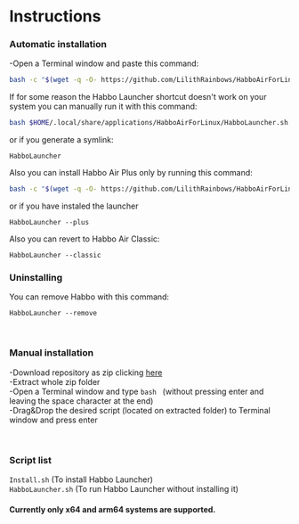 # Instructions
### Automatic installation

-Open a Terminal window and paste this command:
```sh
bash -c "$(wget -q -O- https://github.com/LilithRainbows/HabboAirForLinux/raw/gabo/Install.sh)"
```
If for some reason the Habbo Launcher shortcut doesn't work on your system you can manually run it with this command:
```sh
bash $HOME/.local/share/applications/HabboAirForLinux/HabboLauncher.sh
```

or if you generate a symlink:

```
HabboLauncher
```

Also you can install Habbo Air Plus only by running this command:

```sh
bash -c "$(wget -q -O- https://github.com/LilithRainbows/HabboAirForLinux/raw/gabo/Install.sh)" --plus
```

or if you have instaled the launcher

```
HabboLauncher --plus
```

Also you can revert to Habbo Air Classic:

```
HabboLauncher --classic
```

### Uninstalling

You can remove Habbo with this command:

```
HabboLauncher --remove
```

<br>

### Manual installation

-Download repository as zip clicking [here](https://github.com/LilithRainbows/HabboAirForLinux/archive/refs/heads/main.zip)<br>
-Extract whole zip folder<br>
-Open a Terminal window and type ```bash ``` (without pressing enter and leaving the space character at the end)<br>
-Drag&Drop the desired script (located on extracted folder) to Terminal window and press enter<br>

<br>

### Script list
```Install.sh``` (To install Habbo Launcher)<br>
```HabboLauncher.sh``` (To run Habbo Launcher without installing it)

#### Currently only x64 and arm64 systems are supported.
